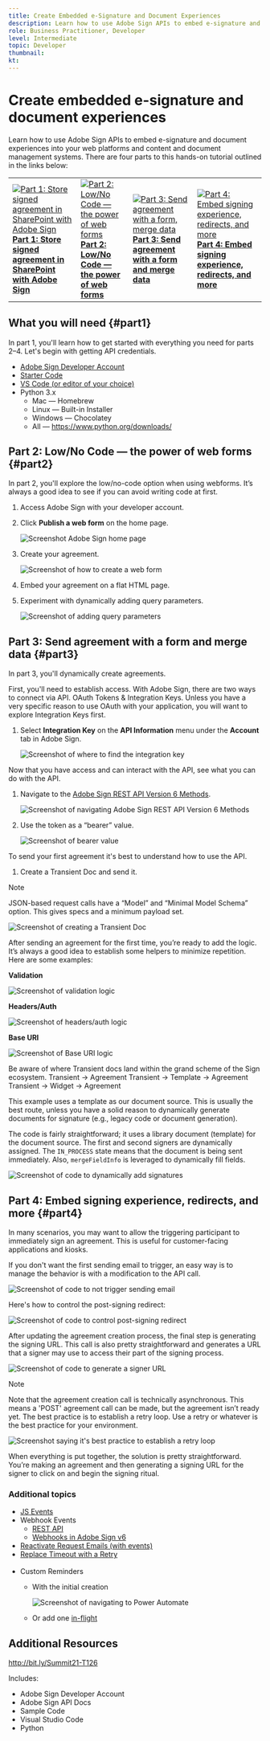 ```yaml
---
title: Create Embedded e-Signature and Document Experiences
description: Learn how to use Adobe Sign APIs to embed e-signature and document experiences into your web platforms and content and document management systems
role: Business Practitioner, Developer
level: Intermediate
topic: Developer
thumbnail:
kt:
---
```

# Create embedded e-signature and document experiences

Learn how to use Adobe Sign APIs to embed e-signature and document experiences into your web platforms and content and document management systems. There are four parts to this hands-on tutorial outlined in the links below:

<table style="table-layout:fixed">
<tr>
  <td>
    <a href="embeddedesignature.md#part1">
        <img alt="Part 1: Store signed agreement in SharePoint with Adobe Sign" src="assets/embeddedesignature/EmbedPart1_thumb.png" />
    </a>
    <div>
    <a href="embeddedesignature.md#part1"><strong>Part 1: Store signed agreement in SharePoint with Adobe Sign</strong></a>
    </div>
  </td>
  <td>
    <a href="embeddedesignature.md#part2">
        <img alt="Part 2: Low/No Code — the power of web forms" src="assets/embeddedesignature/EmbedPart2_thumb.png" />
    </a>
    <div>
    <a href="embeddedesignature.md#part2"><strong>Part 2: Low/No Code — the power of web forms</strong></a>
    </div>
  </td>
  <td>
   <a href="embeddedesignature.md#part3">
      <img alt="Part 3: Send agreement with a form, merge data" src="assets/embeddedesignature/EmbedPart3_thumb.png" />
   </a>
    <div>
    <a href="embeddedesignature.md#part3"><strong>Part 3: Send agreement with a form and merge data</strong></a>
    </div>
  </td>
  <td>
   <a href="embeddedesignature.md#part4">
      <img alt="Part 4: Embed signing experience, redirects, and more" src="assets/embeddedesignature/EmbedPart4_thumb.png" />
   </a>
    <div>
    <a href="embeddedesignature.md#part4"><strong>Part 4: Embed signing experience, redirects, and more</strong></a>
    </div>
  </td>
</tr>
</table>

## What you will need {#part1}

In part 1, you'll learn how to get started with everything you need for parts 2–4. Let's begin with getting API credentials.

* [Adobe Sign Developer Account](https://acrobat.adobe.com/us/en/sign/developer-form.html)
* [Starter Code](https://github.com/benvanderberg/adobe-sign-api-tutorial)
* [VS Code (or editor of your choice)](https://code.visualstudio.com)
* Python 3.x 
  * Mac — Homebrew
  * Linux — Built-in Installer
  * Windows — Chocolatey
  * All — https://www.python.org/downloads/

## Part 2: Low/No Code — the power of web forms {#part2}

In part 2, you'll explore the low/no-code option when using webforms. It’s always a good idea to see if you can avoid writing code at first.

1. Access Adobe Sign with your developer account.
1. Click **Publish a web form** on the home page.

   ![Screenshot Adobe Sign home page](assets/embeddedesignature/embed_1.png)

1. Create your agreement.

   ![Screenshot of how to create a web form](assets/embeddedesignature/embed_2.png)

1. Embed your agreement on a flat HTML page.
1. Experiment with dynamically adding query parameters.

   ![Screenshot of adding query parameters](assets/embeddedesignature/embed_3.png)

## Part 3: Send agreement with a form and merge data {#part3}

In part 3, you'll dynamically create agreements.

First, you'll need to establish access. With Adobe Sign, there are two ways to connect via API. OAuth Tokens & Integration Keys. Unless you have a very specific reason to use OAuth with your application, you will want to explore Integration Keys first.

1. Select **Integration Key** on the **API Information** menu under the **Account** tab in Adobe Sign.

   ![Screenshot of where to find the integration key](assets/embeddedesignature/embed_4.png)

Now that you have access and can interact with the API, see what you can do with the API.

1. Navigate to the [Adobe Sign REST API Version 6 Methods](http://adobesign.com/public/docs/restapi/v6).

   ![Screenshot of navigating Adobe Sign REST API Version 6 Methods](assets/embeddedesignature/embed_5.png)

1. Use the token as a “bearer” value.

   ![Screenshot of bearer value](assets/embeddedesignature/embed_6.png)

To send your first agreement it's best to understand how to use the API. 

1. Create a Transient Doc and send it. 

  >[!NOTE]
  >
  >JSON-based request calls have a “Model” and “Minimal Model Schema” option. This gives specs and a minimum payload set. 

  ![Screenshot of creating a Transient Doc](assets/embeddedesignature/embed_7.png)

After sending an agreement for the first time, you’re ready to add the logic. It’s always a good idea to establish some helpers to minimize repetition. Here are some examples:

**Validation**

![Screenshot of validation logic](assets/embeddedesignature/embed_8.png)

**Headers/Auth**
  
![Screenshot of headers/auth logic](assets/embeddedesignature/embed_9.png)

**Base URI**

![Screenshot of Base URI logic](assets/embeddedesignature/embed_10.png)

Be aware of where Transient docs land within the grand scheme of the Sign ecosystem.
Transient -> Agreement
Transient -> Template -> Agreement
Transient -> Widget -> Agreement

This example uses a template as our document source. This is usually the best route, unless you have a solid reason to dynamically generate documents for signature (e.g., legacy code or document generation).

The code is fairly straightforward; it uses a library document (template) for the document source. The first and second signers are dynamically assigned. The `IN_PROCESS` state means that the document is being sent immediately. Also, `mergeFieldInfo` is leveraged to dynamically fill fields.

![Screenshot of code to dynamically add signatures](assets/embeddedesignature/embed_11.png)

## Part 4: Embed signing experience, redirects, and more {#part4}

In many scenarios, you may want to allow the triggering participant to immediately sign an agreement. This is useful for customer-facing applications and kiosks.

If you don't want the first sending email to trigger, an easy way is to manage the behavior is with a modification to the API call.

![Screenshot of code to not trigger sending email](assets/embeddedesignature/embed_12.png)

Here's how to control the post-signing redirect:

![Screenshot of code to control post-signing redirect](assets/embeddedesignature/embed_13.png)

After updating the agreement creation process, the final step is generating the signing URL. This call is also pretty straightforward and generates a URL that a signer may use to access their part of the signing process.

![Screenshot of code to generate a signer URL](assets/embeddedesignature/embed_14.png)

>[!NOTE]
>
>Note that the agreement creation call is technically asynchronous. This means a 'POST' agreement call can be made, but the agreement isn’t ready yet. The best practice is to establish a retry loop. Use a retry or whatever is the best practice for your environment.

![Screenshot saying it's best practice to establish a retry loop](assets/embeddedesignature/embed_15.png)

When everything is put together, the solution is pretty straightforward. You’re making an agreement and then generating a signing URL for the signer to click on and begin the signing ritual.

### Additional topics

* [JS Events](https://www.adobe.io/apis/documentcloud/sign/docs.html#!adobedocs/adobe-sign/master/events.md)
* Webhook Events
  * [REST API](https://sign-acs.na1.echosign.com/public/docs/restapi/v6#!/webhooks/createWebhook)
  * [Webhooks in Adobe Sign v6](https://www.adobe.io/apis/documentcloud/sign/docs.html#!adobedocs/adobe-sign/master/webhooks.md)
* [Reactivate Request Emails (with events)](https://sign-acs.na1.echosign.com/public/docs/restapi/v6#!/agreements/updateAgreement)
* [Replace Timeout with a Retry](https://stackoverflow.com/questions/23267409/how-to-implement-retry-mechanism-into-python-requests-library)
<br>&nbsp;
* Custom Reminders
  * With the initial creation

    ![Screenshot of navigating to Power Automate](assets/embeddedesignature/embed_16.png)

  * Or add one [in-flight](https://sign-acs.na1.echosign.com/public/docs/restapi/v6#!/agreements/createReminderOnParticipant)

## Additional Resources

http://bit.ly/Summit21-T126

Includes:
* Adobe Sign Developer Account
* Adobe Sign API Docs
* Sample Code
* Visual Studio Code
* Python














 










    
















 


















